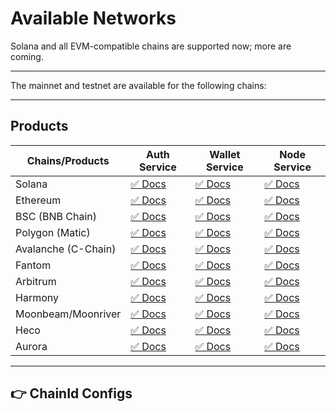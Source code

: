 # Available Networks

Solana and all EVM-compatible chains are supported now; more are coming.

---

The mainnet and testnet are available for the following chains:

---

## Products

| Chains/Products     | Auth Service | Wallet Service | Node Service |
| ------------------- | ------------ | -------------- | ------------ |
| Solana              | [✅ Docs]()  | [✅ Docs]()    | [✅ Docs]()  |
| Ethereum            | [✅ Docs]()  | [✅ Docs]()    | [✅ Docs]()  |
| BSC (BNB Chain)     | [✅ Docs]()  | [✅ Docs]()    | [✅ Docs]()  |
| Polygon (Matic)     | [✅ Docs]()  | [✅ Docs]()    | [✅ Docs]()  |
| Avalanche (C-Chain) | [✅ Docs]()  | [✅ Docs]()    | [✅ Docs]()  |
| Fantom              | [✅ Docs]()  | [✅ Docs]()    | [✅ Docs]()  |
| Arbitrum            | [✅ Docs]()  | [✅ Docs]()    | [✅ Docs]()  |
| Harmony             | [✅ Docs]()  | [✅ Docs]()    | [✅ Docs]()  |
| Moonbeam/Moonriver  | [✅ Docs]()  | [✅ Docs]()    | [✅ Docs]()  |
| Heco                | [✅ Docs]()  | [✅ Docs]()    | [✅ Docs]()  |
| Aurora              | [✅ Docs]()  | [✅ Docs]()    | [✅ Docs]()  |

---

## 👉 ChainId Configs
